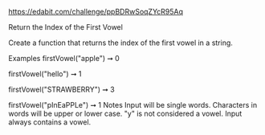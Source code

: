 https://edabit.com/challenge/ppBDRwSoqZYcR95Aq

Return the Index of the First Vowel

Create a function that returns the index of the first vowel in a string.

Examples
firstVowel("apple") ➞ 0

firstVowel("hello") ➞ 1

firstVowel("STRAWBERRY") ➞ 3

firstVowel("pInEaPPLe") ➞ 1
Notes
Input will be single words.
Characters in words will be upper or lower case.
"y" is not considered a vowel.
Input always contains a vowel.